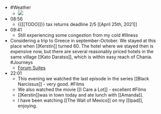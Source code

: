 - #Weather
    - ![](https://firebasestorage.googleapis.com/v0/b/firescript-577a2.appspot.com/o/imgs%2Fapp%2FDavidsroam%2F_lJEK-dSvM.jpeg?alt=media&token=8e365f5a-f85e-40c7-9068-276a46a488ea)
- 08:56
    - {{[[TODO]]}} tax returns deadline 2/5 [[April 25th, 2021]]
- 09:41
    - Still experiencing some congestion from my cold #Illness
- Considering a trip to Greece in september-October. We stayed at this place when [[Kerstin]] turned 60. The hotel where we stayed then is expensive now, but there are several reasonably priced hotels in the same village [[Kato Daratso]], which is within easy reach of Chania. #Journeys 
    - [Forum Suites](https://www.ving.se/boka-paketresa-hotell-sok?HotelId=151232&ItemId=151232&QueryDepID=2788&QueryResID=280&QueryDepDate=20210920&QueryRetDate=20211004&QueryChkInDate=20210920&QueryChkOutDate=20211004&QueryDur=-1&QueryRoomAges=|42,42&QueryUnits=1&QueryAges=42,42&QueryType=IndependentPackage&ActionName=-&SessionId=bhk0shpuvhcq2tpgfqayfd3z)
- 22:01
    - This evening we watched the last episode in the series [[Black Narcissus]] - very good. #Films
    - We also watched the movie [[I Care a Lot]] - excellent #Films
    - [[Kerstin]]was in town today and ate lunch with [[Amanda]].
    - I have been watching [[The Wall of Mexico]] on my [[Ipad]], enjoying.
